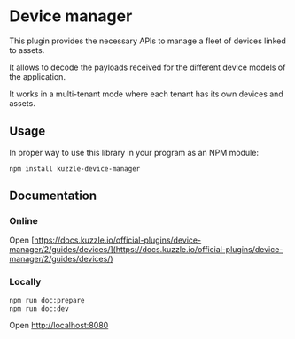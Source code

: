 # Device manager

This plugin provides the necessary APIs to manage a fleet of devices linked to assets.

It allows to decode the payloads received for the different device models of the application.

It works in a multi-tenant mode where each tenant has its own devices and assets.

## Usage

In proper way to use this library in your program as an NPM module:

```
npm install kuzzle-device-manager
```

## Documentation

### Online

Open [https://docs.kuzzle.io/official-plugins/device-manager/2/guides/devices/](https://docs.kuzzle.io/official-plugins/device-manager/2/guides/devices/)

### Locally

```bash
npm run doc:prepare
npm run doc:dev
```

Open [http://localhost:8080](http://localhost:8080)
